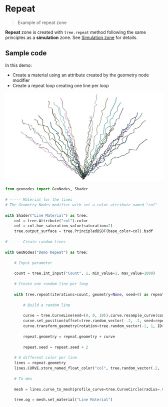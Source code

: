 # Repeat

> Example of repeat zone

**Repeat** zone is created with `tree.repeat` method following the same principles as a **simulation** zone. See [Simulation zone](ex_simulation.md) for details.

## Sample code

In this demo:
- Create a material using an attribute created by the geometry node modifier
- Create a repeat loop creating one line per loop

![Result](images/ex_repeat.png)

``` python
from geonodes import GeoNodes, Shader

# ----- Material for the lines
# The Geometry Nodes modifier with set a color attribute named "col"

with Shader("Line Material") as tree:
    col = tree.Attribute("col").color
    col = col.hue_saturation_value(saturation=2)
    tree.output_surface = tree.PrincipledBSDF(base_color=col).bsdf

# ----- Create random lines

with GeoNodes("Demo Repeat") as tree:
    
    # Input parameter
    
    count = tree.int_input("Count", 1, min_value=1, max_value=1000)
    
    # Create one random line per loop
    
    with tree.repeat(iterations=count, geometry=None, seed=0) as repeat:
        
        # Build a random line
        
        curve = tree.CurveLine(end=(0, 0, 10)).curve.resample_curve(count=30)
        curve.set_position(offset=tree.random_vector(-.2, .2, seed=repeat.seed+1))
        curve.transform_geometry(rotation=tree.random_vector(-1, 1, ID=tree.integer(1), seed=repeat.seed+2))
        
        repeat.geometry = repeat.geometry + curve
        
        repeat.seed = repeat.seed + 2
        
    # A different color per line
    lines = repeat.geometry
    lines.CURVE.store_named_float_color("col", tree.random_vector(.2, .8, seed=1000))
    
    # To mes
        
    mesh = lines.curve_to_mesh(profile_curve=tree.CurveCircle(radius=.02))
        
    tree.og = mesh.set_material("Line Material")
```
        
    
